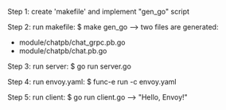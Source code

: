 Step 1: create 'makefile' and implement "gen_go" script

Step 2: run makefile: $ make gen_go
--> two files are generated:
  + module/chatpb/chat_grpc.pb.go
  + module/chatpb/chat.pb.go

Step 3: run server: $ go run server.go

Step 4: run envoy.yaml: $ func-e run -c envoy.yaml

Step 5: run client: $ go run client.go
--> "Hello, Envoy!"
